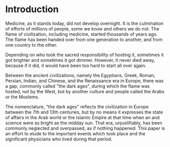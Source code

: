 Introduction
============

Medicine, as it stands today, did not develop overnight. It is the
culmination of efforts of millions of people, some we know and others we
do not. The flame of civilization, including medicine, started thousands
of years ago. The flame has been handed over from one generation to
another, and from one country to the other.

Depending on who took the sacred responsibility of hosting it,
sometimes it got brighter and sometimes it got dimmer. However, it never
died away, because if it did, it would have been too hard to start all
over again.

Between the ancient civilizations, namely the Egyptians, Greek, Roman,
Persian, Indian, and Chinese, and the Renaissance era in Europe, there
was a gap, commonly called "the dark ages", during which the flame was
hosted, not by the West, but by another culture and people called the
Arabs or the Moslems.

The nomenclature, "the dark ages" reflects the civilization in Europe
between the 7th and 13th centuries, but by no means it expresses the
state of affairs in the Arab world or the Islamic Empire at that time
when an and science were as bright as the midday sun. That era,
unjustifiably, has been commonly neglected and overpassed, as if nothing
happened. This paper is an effort to elude to the important events which
took place and the significant physicians who lived during that
period.


